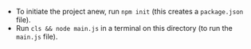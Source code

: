 - To initiate the project anew, run `npm init` (this creates a `package.json` file).
- Run `cls && node main.js` in a terminal on this directory (to run the `main.js` file).
